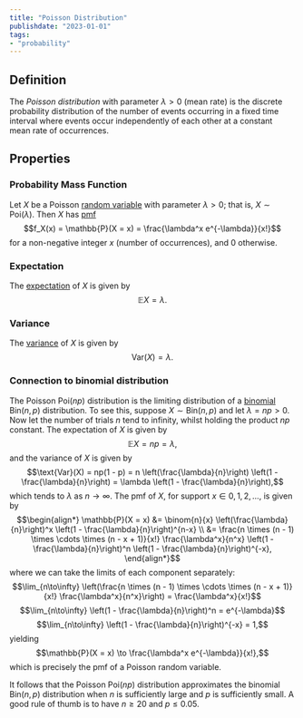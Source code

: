 ```yaml
---
title: "Poisson Distribution"
publishdate: "2023-01-01"
tags:
- "probability"
---
```


## Definition
The *Poisson distribution* with parameter $\lambda > 0$ (mean rate) is the discrete probability distribution of the number of events occurring in a fixed time interval where events occur independently of each other at a constant mean rate of occurrences.

## Properties
### Probability Mass Function
Let $X$ be a Poisson [random variable](statistics/random-variable.md) with parameter $\lambda > 0$; that is, $X \sim \text{Poi}(\lambda)$. Then $X$ has [pmf](statistics/probability-mass-function.md)
$$f_X(x) = \mathbb{P}(X = x) = \frac{\lambda^x e^{-\lambda}}{x!}$$
for a non-negative integer $x$ (number of occurrences), and $0$ otherwise.

### Expectation
The [expectation](statistics/expectation.md) of $X$ is given by
$$\mathbb{E}X = \lambda.$$

### Variance
The [variance](statistics/variance.md) of $X$ is given by
$$\text{Var}(X) = \lambda.$$

### Connection to binomial distribution
The Poisson $\text{Poi}(np)$ distribution is the limiting distribution of a [binomial](statistics/binomial-distribution.md) $\text{Bin}(n, p)$ distribution. To see this, suppose $X \sim \text{Bin}(n, p)$ and let $\lambda = np > 0$. Now let the number of trials $n$ tend to infinity, whilst holding the product $np$ constant. The expectation of $X$ is given by
$$\mathbb{E}X = np = \lambda,$$
and the variance of $X$ is given by
$$\text{Var}(X) = np(1 - p) = n \left(\frac{\lambda}{n}\right) \left(1 - \frac{\lambda}{n}\right) = \lambda \left(1 - \frac{\lambda}{n}\right),$$
which tends to $\lambda$ as $n \to \infty$. The pmf of $X$, for support $x \in 0, 1, 2, \dots$, is given by
$$\begin{align*}
\mathbb{P}(X = x) &= \binom{n}{x} \left(\frac{\lambda}{n}\right)^x \left(1 - \frac{\lambda}{n}\right)^{n-x} \\
&= \frac{n \times (n - 1) \times \cdots \times (n - x + 1)}{x!} \frac{\lambda^x}{n^x} \left(1 - \frac{\lambda}{n}\right)^n \left(1 - \frac{\lambda}{n}\right)^{-x},
\end{align*}$$
where we can take the limits of each component separately:
$$\lim_{n\to\infty} \left(\frac{n \times (n - 1) \times \cdots \times (n - x + 1)}{x!} \frac{\lambda^x}{n^x}\right) = \frac{\lambda^x}{x!}$$
$$\lim_{n\to\infty} \left(1 - \frac{\lambda}{n}\right)^n = e^{-\lambda}$$
$$\lim_{n\to\infty} \left(1 - \frac{\lambda}{n}\right)^{-x} = 1,$$
yielding
$$\mathbb{P}(X = x) \to \frac{\lambda^x e^{-\lambda}}{x!},$$
which is precisely the pmf of a Poisson random variable.

It follows that the Poisson $\text{Poi}(np)$ distribution approximates the binomial $\text{Bin}(n, p)$ distribution when $n$ is sufficiently large and $p$ is sufficiently small. A good rule of thumb is to have $n \geq 20$ and $p \leq 0.05$.
